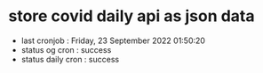 # store covid daily api as json data

- last cronjob : Friday, 23 September 2022 01:50:20
- status og cron : success
- status daily cron : success
      
      